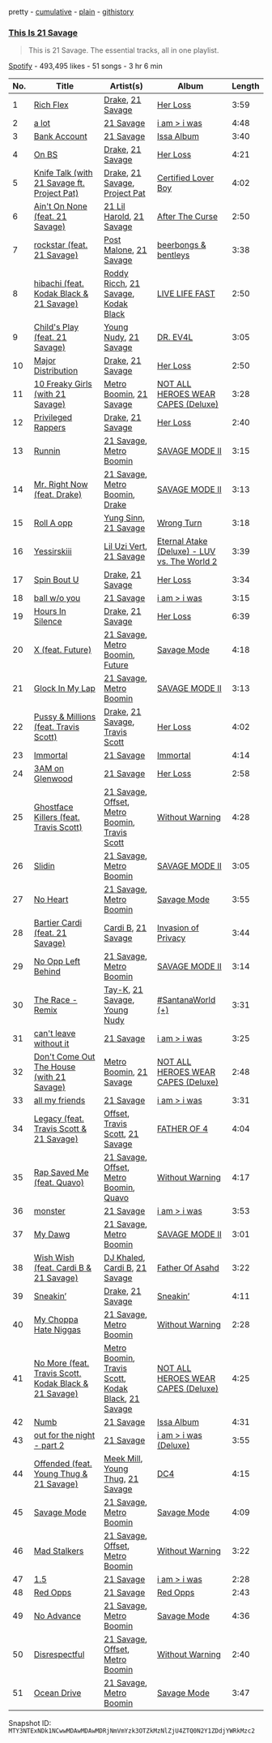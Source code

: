 pretty - [cumulative](/playlists/cumulative/37i9dQZF1DWYojpWKpDMGi.md) - [plain](/playlists/plain/37i9dQZF1DWYojpWKpDMGi) - [githistory](https://github.githistory.xyz/mackorone/spotify-playlist-archive/blob/main/playlists/plain/37i9dQZF1DWYojpWKpDMGi)

### [This Is 21 Savage](https://open.spotify.com/playlist/37i9dQZF1DWYojpWKpDMGi)

> This is 21 Savage\. The essential tracks, all in one playlist.

[Spotify](https://open.spotify.com/user/spotify) - 493,495 likes - 51 songs - 3 hr 6 min

| No. | Title | Artist(s) | Album | Length |
|---|---|---|---|---|
| 1 | [Rich Flex](https://open.spotify.com/track/1bDbXMyjaUIooNwFE9wn0N) | [Drake](https://open.spotify.com/artist/3TVXtAsR1Inumwj472S9r4), [21 Savage](https://open.spotify.com/artist/1URnnhqYAYcrqrcwql10ft) | [Her Loss](https://open.spotify.com/album/5MS3MvWHJ3lOZPLiMxzOU6) | 3:59 |
| 2 | [a lot](https://open.spotify.com/track/2t8yVaLvJ0RenpXUIAC52d) | [21 Savage](https://open.spotify.com/artist/1URnnhqYAYcrqrcwql10ft) | [i am > i was](https://open.spotify.com/album/007DWn799UWvfY1wwZeENR) | 4:48 |
| 3 | [Bank Account](https://open.spotify.com/track/5eqK0tbzUPo2SoeZsov04s) | [21 Savage](https://open.spotify.com/artist/1URnnhqYAYcrqrcwql10ft) | [Issa Album](https://open.spotify.com/album/4skCiJhVVSKrDOBtoFbsxU) | 3:40 |
| 4 | [On BS](https://open.spotify.com/track/34tz0eDhGuFErIuW3q4mPX) | [Drake](https://open.spotify.com/artist/3TVXtAsR1Inumwj472S9r4), [21 Savage](https://open.spotify.com/artist/1URnnhqYAYcrqrcwql10ft) | [Her Loss](https://open.spotify.com/album/5MS3MvWHJ3lOZPLiMxzOU6) | 4:21 |
| 5 | [Knife Talk \(with 21 Savage ft\. Project Pat\)](https://open.spotify.com/track/2BcMwX1MPV6ZHP4tUT9uq6) | [Drake](https://open.spotify.com/artist/3TVXtAsR1Inumwj472S9r4), [21 Savage](https://open.spotify.com/artist/1URnnhqYAYcrqrcwql10ft), [Project Pat](https://open.spotify.com/artist/08Ld63UgKrJ0nZnCkzHtzc) | [Certified Lover Boy](https://open.spotify.com/album/3SpBlxme9WbeQdI9kx7KAV) | 4:02 |
| 6 | [Ain't On None \(feat\. 21 Savage\)](https://open.spotify.com/track/6tdIXKADoiJMTG5buEqxp3) | [21 Lil Harold](https://open.spotify.com/artist/6X9Dt3dsZDeWzMBfekaoPB), [21 Savage](https://open.spotify.com/artist/1URnnhqYAYcrqrcwql10ft) | [After The Curse](https://open.spotify.com/album/4CRTKSVnGwpFAaSX2Ycinl) | 2:50 |
| 7 | [rockstar \(feat\. 21 Savage\)](https://open.spotify.com/track/0e7ipj03S05BNilyu5bRzt) | [Post Malone](https://open.spotify.com/artist/246dkjvS1zLTtiykXe5h60), [21 Savage](https://open.spotify.com/artist/1URnnhqYAYcrqrcwql10ft) | [beerbongs & bentleys](https://open.spotify.com/album/6trNtQUgC8cgbWcqoMYkOR) | 3:38 |
| 8 | [hibachi \(feat\. Kodak Black & 21 Savage\)](https://open.spotify.com/track/7FCDmAel69bzxRkOxbh2dB) | [Roddy Ricch](https://open.spotify.com/artist/757aE44tKEUQEqRuT6GnEB), [21 Savage](https://open.spotify.com/artist/1URnnhqYAYcrqrcwql10ft), [Kodak Black](https://open.spotify.com/artist/46SHBwWsqBkxI7EeeBEQG7) | [LIVE LIFE FAST](https://open.spotify.com/album/1eVrpJbHRLBbioB9sb5b94) | 2:50 |
| 9 | [Child's Play \(feat\. 21 Savage\)](https://open.spotify.com/track/4tJcAQu6YJ3SN0SWOVqYsN) | [Young Nudy](https://open.spotify.com/artist/5yPzzu25VzEk8qrGTLIrE1), [21 Savage](https://open.spotify.com/artist/1URnnhqYAYcrqrcwql10ft) | [DR\. EV4L](https://open.spotify.com/album/4emCVXg7Sd9tFn0DEf8B1L) | 3:05 |
| 10 | [Major Distribution](https://open.spotify.com/track/46s57QULU02Voy0Kup6UEb) | [Drake](https://open.spotify.com/artist/3TVXtAsR1Inumwj472S9r4), [21 Savage](https://open.spotify.com/artist/1URnnhqYAYcrqrcwql10ft) | [Her Loss](https://open.spotify.com/album/5MS3MvWHJ3lOZPLiMxzOU6) | 2:50 |
| 11 | [10 Freaky Girls \(with 21 Savage\)](https://open.spotify.com/track/0AluA5RNsa4Cx6XRhf2hWZ) | [Metro Boomin](https://open.spotify.com/artist/0iEtIxbK0KxaSlF7G42ZOp), [21 Savage](https://open.spotify.com/artist/1URnnhqYAYcrqrcwql10ft) | [NOT ALL HEROES WEAR CAPES \(Deluxe\)](https://open.spotify.com/album/3IO8IPjwXuzPJnoaqkwYrj) | 3:28 |
| 12 | [Privileged Rappers](https://open.spotify.com/track/7l2nxyx7IkBX5orhkALg0V) | [Drake](https://open.spotify.com/artist/3TVXtAsR1Inumwj472S9r4), [21 Savage](https://open.spotify.com/artist/1URnnhqYAYcrqrcwql10ft) | [Her Loss](https://open.spotify.com/album/5MS3MvWHJ3lOZPLiMxzOU6) | 2:40 |
| 13 | [Runnin](https://open.spotify.com/track/5SWnsxjhdcEDc7LJjq9UHk) | [21 Savage](https://open.spotify.com/artist/1URnnhqYAYcrqrcwql10ft), [Metro Boomin](https://open.spotify.com/artist/0iEtIxbK0KxaSlF7G42ZOp) | [SAVAGE MODE II](https://open.spotify.com/album/6wTyGUWGCilBFZ837k5aRi) | 3:15 |
| 14 | [Mr\. Right Now \(feat\. Drake\)](https://open.spotify.com/track/4Q34FP1AT7GEl9oLgNtiWj) | [21 Savage](https://open.spotify.com/artist/1URnnhqYAYcrqrcwql10ft), [Metro Boomin](https://open.spotify.com/artist/0iEtIxbK0KxaSlF7G42ZOp), [Drake](https://open.spotify.com/artist/3TVXtAsR1Inumwj472S9r4) | [SAVAGE MODE II](https://open.spotify.com/album/6wTyGUWGCilBFZ837k5aRi) | 3:13 |
| 15 | [Roll A opp](https://open.spotify.com/track/0KaFKWa8WC39FE7EPJL6Ld) | [Yung Sinn](https://open.spotify.com/artist/6LAFFVSbnH98HCIvehSG6c), [21 Savage](https://open.spotify.com/artist/1URnnhqYAYcrqrcwql10ft) | [Wrong Turn](https://open.spotify.com/album/6R53JypupsRdvmAjgN0fqQ) | 3:18 |
| 16 | [Yessirskiii](https://open.spotify.com/track/59JWp4PjZ9TRM8cmtaDYB1) | [Lil Uzi Vert](https://open.spotify.com/artist/4O15NlyKLIASxsJ0PrXPfz), [21 Savage](https://open.spotify.com/artist/1URnnhqYAYcrqrcwql10ft) | [Eternal Atake \(Deluxe\) \- LUV vs\. The World 2](https://open.spotify.com/album/0fEO7g2c5onkaXsybEtuD2) | 3:39 |
| 17 | [Spin Bout U](https://open.spotify.com/track/2ZL7WZcjuYKi1KUDtp4kCC) | [Drake](https://open.spotify.com/artist/3TVXtAsR1Inumwj472S9r4), [21 Savage](https://open.spotify.com/artist/1URnnhqYAYcrqrcwql10ft) | [Her Loss](https://open.spotify.com/album/5MS3MvWHJ3lOZPLiMxzOU6) | 3:34 |
| 18 | [ball w/o you](https://open.spotify.com/track/50a8bKqlwDEqeiEknrzkTO) | [21 Savage](https://open.spotify.com/artist/1URnnhqYAYcrqrcwql10ft) | [i am > i was](https://open.spotify.com/album/007DWn799UWvfY1wwZeENR) | 3:15 |
| 19 | [Hours In Silence](https://open.spotify.com/track/0sSRLXxknVTQDStgU1NqpY) | [Drake](https://open.spotify.com/artist/3TVXtAsR1Inumwj472S9r4), [21 Savage](https://open.spotify.com/artist/1URnnhqYAYcrqrcwql10ft) | [Her Loss](https://open.spotify.com/album/5MS3MvWHJ3lOZPLiMxzOU6) | 6:39 |
| 20 | [X \(feat\. Future\)](https://open.spotify.com/track/6fwdbPMwP1zVStm8FybmkO) | [21 Savage](https://open.spotify.com/artist/1URnnhqYAYcrqrcwql10ft), [Metro Boomin](https://open.spotify.com/artist/0iEtIxbK0KxaSlF7G42ZOp), [Future](https://open.spotify.com/artist/1RyvyyTE3xzB2ZywiAwp0i) | [Savage Mode](https://open.spotify.com/album/4I3EcXD4e3KcEoDJfFEZ5b) | 4:18 |
| 21 | [Glock In My Lap](https://open.spotify.com/track/6pcywuOeGGWeOQzdUyti6k) | [21 Savage](https://open.spotify.com/artist/1URnnhqYAYcrqrcwql10ft), [Metro Boomin](https://open.spotify.com/artist/0iEtIxbK0KxaSlF7G42ZOp) | [SAVAGE MODE II](https://open.spotify.com/album/6wTyGUWGCilBFZ837k5aRi) | 3:13 |
| 22 | [Pussy & Millions \(feat\. Travis Scott\)](https://open.spotify.com/track/2KLwPaRDOB87XOYAT2fgxh) | [Drake](https://open.spotify.com/artist/3TVXtAsR1Inumwj472S9r4), [21 Savage](https://open.spotify.com/artist/1URnnhqYAYcrqrcwql10ft), [Travis Scott](https://open.spotify.com/artist/0Y5tJX1MQlPlqiwlOH1tJY) | [Her Loss](https://open.spotify.com/album/5MS3MvWHJ3lOZPLiMxzOU6) | 4:02 |
| 23 | [Immortal](https://open.spotify.com/track/4IO8X9W69dIQe0EC5ALXhq) | [21 Savage](https://open.spotify.com/artist/1URnnhqYAYcrqrcwql10ft) | [Immortal](https://open.spotify.com/album/7xgzD7onYd1Pms93ZOtxxX) | 4:14 |
| 24 | [3AM on Glenwood](https://open.spotify.com/track/1MTXYvJ9TSqg9x6WPCDx2n) | [21 Savage](https://open.spotify.com/artist/1URnnhqYAYcrqrcwql10ft) | [Her Loss](https://open.spotify.com/album/5MS3MvWHJ3lOZPLiMxzOU6) | 2:58 |
| 25 | [Ghostface Killers \(feat\. Travis Scott\)](https://open.spotify.com/track/5u6vkDnOyaf8LsteDAj2ub) | [21 Savage](https://open.spotify.com/artist/1URnnhqYAYcrqrcwql10ft), [Offset](https://open.spotify.com/artist/4DdkRBBYG6Yk9Ka8tdJ9BW), [Metro Boomin](https://open.spotify.com/artist/0iEtIxbK0KxaSlF7G42ZOp), [Travis Scott](https://open.spotify.com/artist/0Y5tJX1MQlPlqiwlOH1tJY) | [Without Warning](https://open.spotify.com/album/0MV1yCXcNNQBfwApqAVkH0) | 4:28 |
| 26 | [Slidin](https://open.spotify.com/track/7fxSLnklnayJNBIKntXedZ) | [21 Savage](https://open.spotify.com/artist/1URnnhqYAYcrqrcwql10ft), [Metro Boomin](https://open.spotify.com/artist/0iEtIxbK0KxaSlF7G42ZOp) | [SAVAGE MODE II](https://open.spotify.com/album/6wTyGUWGCilBFZ837k5aRi) | 3:05 |
| 27 | [No Heart](https://open.spotify.com/track/4gmmRb6bZJffOOiww1JGTO) | [21 Savage](https://open.spotify.com/artist/1URnnhqYAYcrqrcwql10ft), [Metro Boomin](https://open.spotify.com/artist/0iEtIxbK0KxaSlF7G42ZOp) | [Savage Mode](https://open.spotify.com/album/4I3EcXD4e3KcEoDJfFEZ5b) | 3:55 |
| 28 | [Bartier Cardi \(feat\. 21 Savage\)](https://open.spotify.com/track/0dIoGTQXDh1wVnhIiSyYEa) | [Cardi B](https://open.spotify.com/artist/4kYSro6naA4h99UJvo89HB), [21 Savage](https://open.spotify.com/artist/1URnnhqYAYcrqrcwql10ft) | [Invasion of Privacy](https://open.spotify.com/album/4KdtEKjY3Gi0mKiSdy96ML) | 3:44 |
| 29 | [No Opp Left Behind](https://open.spotify.com/track/50I7FNN2rl2rWiNwGxS146) | [21 Savage](https://open.spotify.com/artist/1URnnhqYAYcrqrcwql10ft), [Metro Boomin](https://open.spotify.com/artist/0iEtIxbK0KxaSlF7G42ZOp) | [SAVAGE MODE II](https://open.spotify.com/album/6wTyGUWGCilBFZ837k5aRi) | 3:14 |
| 30 | [The Race \- Remix](https://open.spotify.com/track/7d19457woBxmPRCq255YqM) | [Tay\-K](https://open.spotify.com/artist/2ODbg2404zUzTi02qIPEjB), [21 Savage](https://open.spotify.com/artist/1URnnhqYAYcrqrcwql10ft), [Young Nudy](https://open.spotify.com/artist/5yPzzu25VzEk8qrGTLIrE1) | [\#SantanaWorld \(+\)](https://open.spotify.com/album/1S7KWH0szrqutOvzsqxiBv) | 3:31 |
| 31 | [can't leave without it](https://open.spotify.com/track/0hPLZrnDgtKxrym1BHjDhd) | [21 Savage](https://open.spotify.com/artist/1URnnhqYAYcrqrcwql10ft) | [i am > i was](https://open.spotify.com/album/007DWn799UWvfY1wwZeENR) | 3:25 |
| 32 | [Don't Come Out The House \(with 21 Savage\)](https://open.spotify.com/track/2Grb4G6t9VIqo6moKUloom) | [Metro Boomin](https://open.spotify.com/artist/0iEtIxbK0KxaSlF7G42ZOp), [21 Savage](https://open.spotify.com/artist/1URnnhqYAYcrqrcwql10ft) | [NOT ALL HEROES WEAR CAPES \(Deluxe\)](https://open.spotify.com/album/3IO8IPjwXuzPJnoaqkwYrj) | 2:48 |
| 33 | [all my friends](https://open.spotify.com/track/4paAidoE8VAemwU4jgCc6l) | [21 Savage](https://open.spotify.com/artist/1URnnhqYAYcrqrcwql10ft) | [i am > i was](https://open.spotify.com/album/007DWn799UWvfY1wwZeENR) | 3:31 |
| 34 | [Legacy \(feat\. Travis Scott & 21 Savage\)](https://open.spotify.com/track/7pMRoGLEJuFM2wl5pt0R99) | [Offset](https://open.spotify.com/artist/4DdkRBBYG6Yk9Ka8tdJ9BW), [Travis Scott](https://open.spotify.com/artist/0Y5tJX1MQlPlqiwlOH1tJY), [21 Savage](https://open.spotify.com/artist/1URnnhqYAYcrqrcwql10ft) | [FATHER OF 4](https://open.spotify.com/album/6bPpXqJRpjwy0hLyUGtzYc) | 4:04 |
| 35 | [Rap Saved Me \(feat\. Quavo\)](https://open.spotify.com/track/0tdCy39PgWN8LFWu34ORn3) | [21 Savage](https://open.spotify.com/artist/1URnnhqYAYcrqrcwql10ft), [Offset](https://open.spotify.com/artist/4DdkRBBYG6Yk9Ka8tdJ9BW), [Metro Boomin](https://open.spotify.com/artist/0iEtIxbK0KxaSlF7G42ZOp), [Quavo](https://open.spotify.com/artist/0VRj0yCOv2FXJNP47XQnx5) | [Without Warning](https://open.spotify.com/album/0MV1yCXcNNQBfwApqAVkH0) | 4:17 |
| 36 | [monster](https://open.spotify.com/track/2FUNBaa5DwItJtYEBgAblU) | [21 Savage](https://open.spotify.com/artist/1URnnhqYAYcrqrcwql10ft) | [i am > i was](https://open.spotify.com/album/007DWn799UWvfY1wwZeENR) | 3:53 |
| 37 | [My Dawg](https://open.spotify.com/track/42Tohunwlh34o0mgxYx5iq) | [21 Savage](https://open.spotify.com/artist/1URnnhqYAYcrqrcwql10ft), [Metro Boomin](https://open.spotify.com/artist/0iEtIxbK0KxaSlF7G42ZOp) | [SAVAGE MODE II](https://open.spotify.com/album/6wTyGUWGCilBFZ837k5aRi) | 3:01 |
| 38 | [Wish Wish \(feat\. Cardi B & 21 Savage\)](https://open.spotify.com/track/1Hd2XLitkt1PYCWSbfF5qV) | [DJ Khaled](https://open.spotify.com/artist/0QHgL1lAIqAw0HtD7YldmP), [Cardi B](https://open.spotify.com/artist/4kYSro6naA4h99UJvo89HB), [21 Savage](https://open.spotify.com/artist/1URnnhqYAYcrqrcwql10ft) | [Father Of Asahd](https://open.spotify.com/album/1YgX8BWKleDlDeCOFklRfz) | 3:22 |
| 39 | [Sneakin’](https://open.spotify.com/track/4ckuS4Nj4FZ7i3Def3Br8W) | [Drake](https://open.spotify.com/artist/3TVXtAsR1Inumwj472S9r4), [21 Savage](https://open.spotify.com/artist/1URnnhqYAYcrqrcwql10ft) | [Sneakin’](https://open.spotify.com/album/2z3NlPY0n0gHJPCPqrzA6V) | 4:11 |
| 40 | [My Choppa Hate Niggas](https://open.spotify.com/track/2D2w9943rsnJOGCrI4aMQp) | [21 Savage](https://open.spotify.com/artist/1URnnhqYAYcrqrcwql10ft), [Metro Boomin](https://open.spotify.com/artist/0iEtIxbK0KxaSlF7G42ZOp) | [Without Warning](https://open.spotify.com/album/0MV1yCXcNNQBfwApqAVkH0) | 2:28 |
| 41 | [No More \(feat\. Travis Scott, Kodak Black & 21 Savage\)](https://open.spotify.com/track/42k9e2hgl98IdgkXLg4pxs) | [Metro Boomin](https://open.spotify.com/artist/0iEtIxbK0KxaSlF7G42ZOp), [Travis Scott](https://open.spotify.com/artist/0Y5tJX1MQlPlqiwlOH1tJY), [Kodak Black](https://open.spotify.com/artist/46SHBwWsqBkxI7EeeBEQG7), [21 Savage](https://open.spotify.com/artist/1URnnhqYAYcrqrcwql10ft) | [NOT ALL HEROES WEAR CAPES \(Deluxe\)](https://open.spotify.com/album/3IO8IPjwXuzPJnoaqkwYrj) | 4:25 |
| 42 | [Numb](https://open.spotify.com/track/0G149jkGWKwrPXUGkEDgWM) | [21 Savage](https://open.spotify.com/artist/1URnnhqYAYcrqrcwql10ft) | [Issa Album](https://open.spotify.com/album/4skCiJhVVSKrDOBtoFbsxU) | 4:31 |
| 43 | [out for the night \- part 2](https://open.spotify.com/track/4B8vU5oDXVxO5OkLAI4aLx) | [21 Savage](https://open.spotify.com/artist/1URnnhqYAYcrqrcwql10ft) | [i am > i was \(Deluxe\)](https://open.spotify.com/album/6guJZpZ52v4MrJKIH7tASl) | 3:55 |
| 44 | [Offended \(feat\. Young Thug & 21 Savage\)](https://open.spotify.com/track/40WxFAbt8UEK7jKLmIxRNY) | [Meek Mill](https://open.spotify.com/artist/20sxb77xiYeusSH8cVdatc), [Young Thug](https://open.spotify.com/artist/50co4Is1HCEo8bhOyUWKpn), [21 Savage](https://open.spotify.com/artist/1URnnhqYAYcrqrcwql10ft) | [DC4](https://open.spotify.com/album/6sNbRwX0lZREkdmUSDsVzo) | 4:15 |
| 45 | [Savage Mode](https://open.spotify.com/track/52hRcWmjRNFuVJv3Qi7EeF) | [21 Savage](https://open.spotify.com/artist/1URnnhqYAYcrqrcwql10ft), [Metro Boomin](https://open.spotify.com/artist/0iEtIxbK0KxaSlF7G42ZOp) | [Savage Mode](https://open.spotify.com/album/4I3EcXD4e3KcEoDJfFEZ5b) | 4:09 |
| 46 | [Mad Stalkers](https://open.spotify.com/track/6HR1z11h0ROUlWP4Kx8Z7G) | [21 Savage](https://open.spotify.com/artist/1URnnhqYAYcrqrcwql10ft), [Offset](https://open.spotify.com/artist/4DdkRBBYG6Yk9Ka8tdJ9BW), [Metro Boomin](https://open.spotify.com/artist/0iEtIxbK0KxaSlF7G42ZOp) | [Without Warning](https://open.spotify.com/album/0MV1yCXcNNQBfwApqAVkH0) | 3:22 |
| 47 | [1.5](https://open.spotify.com/track/2wOXxtHZgRkkrkEbKLzzqs) | [21 Savage](https://open.spotify.com/artist/1URnnhqYAYcrqrcwql10ft) | [i am > i was](https://open.spotify.com/album/007DWn799UWvfY1wwZeENR) | 2:28 |
| 48 | [Red Opps](https://open.spotify.com/track/3cqZH3cqvfbV8wVbvHyPbG) | [21 Savage](https://open.spotify.com/artist/1URnnhqYAYcrqrcwql10ft) | [Red Opps](https://open.spotify.com/album/5vjDtsdTgQC7B5jsLvehaF) | 2:43 |
| 49 | [No Advance](https://open.spotify.com/track/2kE82JhBcoS7mimFO1SqqX) | [21 Savage](https://open.spotify.com/artist/1URnnhqYAYcrqrcwql10ft), [Metro Boomin](https://open.spotify.com/artist/0iEtIxbK0KxaSlF7G42ZOp) | [Savage Mode](https://open.spotify.com/album/4I3EcXD4e3KcEoDJfFEZ5b) | 4:36 |
| 50 | [Disrespectful](https://open.spotify.com/track/3oxCefEI6Tc6Z6t20J4IvH) | [21 Savage](https://open.spotify.com/artist/1URnnhqYAYcrqrcwql10ft), [Offset](https://open.spotify.com/artist/4DdkRBBYG6Yk9Ka8tdJ9BW), [Metro Boomin](https://open.spotify.com/artist/0iEtIxbK0KxaSlF7G42ZOp) | [Without Warning](https://open.spotify.com/album/0MV1yCXcNNQBfwApqAVkH0) | 2:40 |
| 51 | [Ocean Drive](https://open.spotify.com/track/1UyLFPOIG7E1OfamPQLOfD) | [21 Savage](https://open.spotify.com/artist/1URnnhqYAYcrqrcwql10ft), [Metro Boomin](https://open.spotify.com/artist/0iEtIxbK0KxaSlF7G42ZOp) | [Savage Mode](https://open.spotify.com/album/4I3EcXD4e3KcEoDJfFEZ5b) | 3:47 |

Snapshot ID: `MTY3NTExNDk1NCwwMDAwMDAwMDRjNmVmYzk3OTZkMzNlZjU4ZTQ0N2Y1ZDdjYWRkMzc2`
